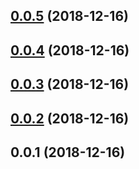 ## [0.0.5](https://github.com/wessberg/ts-evaluator/compare/v0.0.4...v0.0.5) (2018-12-16)



## [0.0.4](https://github.com/wessberg/ts-evaluator/compare/v0.0.3...v0.0.4) (2018-12-16)



## [0.0.3](https://github.com/wessberg/ts-evaluator/compare/v0.0.2...v0.0.3) (2018-12-16)



## [0.0.2](https://github.com/wessberg/ts-evaluator/compare/v0.0.1...v0.0.2) (2018-12-16)



## 0.0.1 (2018-12-16)



